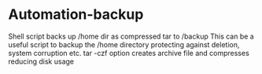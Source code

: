 # Automation-backup
Shell script backs up /home dir as compressed tar to /backup
This can be a useful script to backup the /home directory protecting against deletion, system corruption etc.
tar -czf option creates archive file and compresses reducing disk usage
